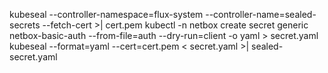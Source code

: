 kubeseal --controller-namespace=flux-system --controller-name=sealed-secrets --fetch-cert >| cert.pem
kubectl -n netbox create secret generic netbox-basic-auth --from-file=auth --dry-run=client -o yaml > secret.yaml
kubeseal --format=yaml --cert=cert.pem < secret.yaml >| sealed-secret.yaml

